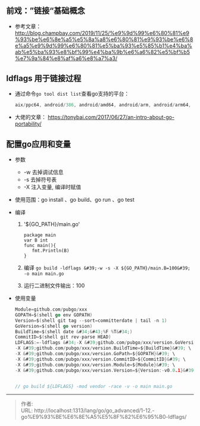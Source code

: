 # 

## 前戏：”链接“基础概念

- 参考文章：http://blog.champbay.com/2019/11/25/%e9%9d%99%e6%80%81%e9%93%be%e6%8e%a5%e5%8a%a8%e6%80%81%e9%93%be%e6%8e%a5%e9%9d%99%e6%80%81%e5%ba%93%e5%85%b1%e4%ba%ab%e5%ba%93%e8%bf%99%e4%ba%9b%e6%a6%82%e5%bf%b5%e7%9a%84%e8%af%a6%e8%a7%a3/

## ldflags 用于链接过程

- 通过命令`go tool dist list`查看go支持的平台：

  ```go
  aix/ppc64, android/386, android/amd64, android/arm, android/arm64, darwin/amd64, darwin/arm64, dragonfly/amd64, freebsd/386, freebsd/amd64, freebsd/arm, freebsd/arm64, illumos/amd64, ios/amd64, ios/arm64, js/wasm, linux/386, linux/amd64, linux/arm, linux/arm64, linux/mips, linux/mips64, linux/mips64le, linux/mipsle, linux/ppc64, linux/ppc64le, linux/riscv64, linux/s390x, netbsd/386, netbsd/amd64, netbsd/arm, netbsd/arm64, openbsd/386, openbsd/amd64, openbsd/arm, openbsd/arm64, openbsd/mips64, plan9/386, plan9/amd64, plan9/arm, solaris/amd64, windows/386, windows/amd64, windows/arm, windows/arm64
  ```

  

- 大佬的文章： https://tonybai.com/2017/06/27/an-intro-about-go-portability/

## 配置go应用和变量

- 参数
  - -w 去掉调试信息
  - -s 去掉符号表
  - -X 注入变量, 编译时赋值

- 使用范围：go install 、go build、go run 、go test

- 编译

  1. &#39;${GO_PATH}/main.go&#39; 

     ```
     package main
     var B int
     func main(){
     	fmt.Println(B)
     }
     ```

  2. 编译 `go build -ldflags &#39;-w -s -X ${GO_PATH}/main.B=100&#39; -o main main.go`

  3. 运行二进制文件输出：100

- 使用变量

  ```go
  Module=github.com/pubgo/xxx
  GOPATH=$(shell go env GOPATH)
  Version=$(shell git tag --sort=committerdate | tail -n 1)
  GoVersion=$(shell go version)
  BuildTime=$(shell date &#34;&#43;%F %T&#34;)
  CommitID=$(shell git rev-parse HEAD)
  LDFLAGS:=-ldflags &#34;-X &#39;github.com/pubgo/xxx/version.GoVersion=${GoVersion}&#39; \
  -X &#39;github.com/pubgo/xxx/version.BuildTime=${BuildTime}&#39; \
  -X &#39;github.com/pubgo/xxx/version.GoPath=${GOPATH}&#39; \
  -X &#39;github.com/pubgo/xxx/version.CommitID=${CommitID}&#39; \
  -X &#39;github.com/pubgo/xxx/version.Module=${Module}&#39; \
  -X &#39;github.com/pubgo/xxx/version.Version=${Version:-v0.0.1}&#39;&#34;
  
  
  // go build ${LDFLAGS} -mod vendor -race -v -o main main.go
  ```

  

---

> 作者:   
> URL: http://localhost:1313/lang/go/go_advanced/1-12.-go%E9%93%BE%E6%8E%A5%E5%8F%82%E6%95%B0-ldflags/  

